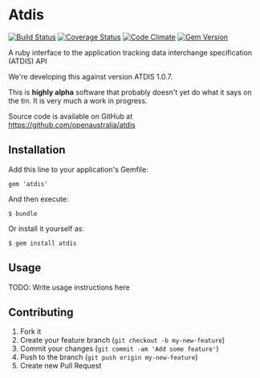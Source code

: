 # Atdis

[![Build Status](https://travis-ci.org/openaustralia/atdis.png?branch=master)](https://travis-ci.org/openaustralia/atdis) [![Coverage Status](https://coveralls.io/repos/openaustralia/atdis/badge.png?branch=master)](https://coveralls.io/r/openaustralia/atdis?branch=master) [![Code Climate](https://codeclimate.com/github/openaustralia/atdis.png)](https://codeclimate.com/github/openaustralia/atdis) [![Gem Version](https://badge.fury.io/rb/atdis.png)](http://badge.fury.io/rb/atdis)

A ruby interface to the application tracking data interchange specification (ATDIS) API

We're developing this against version ATDIS 1.0.7.

This is **highly alpha** software that probably doesn't yet do what it says on the tin. It is very much a work in progress.

Source code is available on GitHub at https://github.com/openaustralia/atdis

## Installation

Add this line to your application's Gemfile:

    gem 'atdis'

And then execute:

    $ bundle

Or install it yourself as:

    $ gem install atdis

## Usage

TODO: Write usage instructions here

## Contributing

1. Fork it
2. Create your feature branch (`git checkout -b my-new-feature`)
3. Commit your changes (`git commit -am 'Add some feature'`)
4. Push to the branch (`git push origin my-new-feature`)
5. Create new Pull Request
